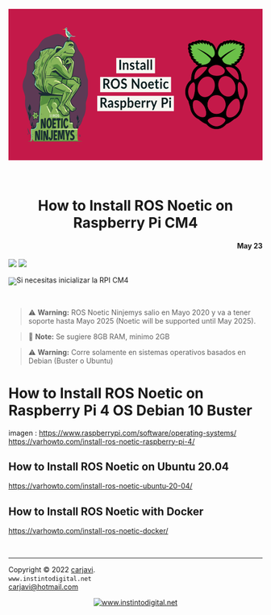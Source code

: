 <p align="center"><img src="./img/How-to-Install-ROS-Noetic-on-Raspberry-Pi-4.webp" height="300" alt=" " /></p>
<br>
<h1 align="center">How to Install ROS Noetic on Raspberry Pi CM4</h1> 
<h4 align="right">May 23</h4>

<img src="https://img.shields.io/badge/Hardware-Raspberry%20ver%204-red"/>
<img src="https://img.shields.io/badge/OS%20-Raspbian%20GNU%2FLinux%2010%20(buster)-yellowgreen"/>

<div>
    <p><a href="https://github.com/carjavi/RPI-CM4-getting-started">
    <img height="150" style="vertical-align:middle" src="https://cdn.jsdelivr.net/gh/devicons/devicon/icons/raspberrypi/raspberrypi-original-wordmark.svg" /></a>Si necesitas inicializar la RPI CM4 </p>
</div>

<br>

> :warning: **Warning:** ROS Noetic Ninjemys salio en Mayo 2020 y va a tener soporte hasta Mayo 2025 (Noetic will be supported until May 2025).

> :memo: **Note:** Se sugiere 8GB RAM, minimo 2GB

> :warning: **Warning:** Corre solamente en sistemas operativos basados en Debian (Buster o Ubuntu)


# How to Install ROS Noetic on Raspberry Pi 4 OS Debian 10 Buster
imagen : https://www.raspberrypi.com/software/operating-systems/
https://varhowto.com/install-ros-noetic-raspberry-pi-4/

## How to Install ROS Noetic on Ubuntu 20.04
https://varhowto.com/install-ros-noetic-ubuntu-20-04/

## How to Install ROS Noetic with Docker
https://varhowto.com/install-ros-noetic-docker/


<br>

---
Copyright &copy; 2022 [carjavi](https://github.com/carjavi). <br>
```www.instintodigital.net``` <br>
carjavi@hotmail.com <br>
<p align="center">
    <a href="https://instintodigital.net/" target="_blank"><img src="./img/developer.png" height="100" alt="www.instintodigital.net"/></a>
</p>